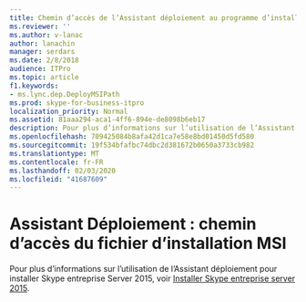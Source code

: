 ```yaml
---
title: Chemin d’accès de l’Assistant déploiement au programme d’installation MSI
ms.reviewer: ''
ms.author: v-lanac
author: lanachin
manager: serdars
ms.date: 2/8/2018
audience: ITPro
ms.topic: article
f1.keywords:
- ms.lync.dep.DeployMSIPath
ms.prod: skype-for-business-itpro
localization_priority: Normal
ms.assetid: 81aaa294-aca1-4ff6-894e-de8098b6eb17
description: Pour plus d’informations sur l’utilisation de l’Assistant déploiement pour installer Skype entreprise Server 2015, voir Installer Skype entreprise Server 2015.
ms.openlocfilehash: 709425084b8afa42d1ca7e58e8bd01450d5fd580
ms.sourcegitcommit: 19f534bfafbc74dbc2d381672b0650a3733cb982
ms.translationtype: MT
ms.contentlocale: fr-FR
ms.lasthandoff: 02/03/2020
ms.locfileid: "41687609"
---
```

# <a name="deployment-wizard-path-to-msi-installer"></a>Assistant Déploiement : chemin d’accès du fichier d’installation MSI
 
Pour plus d’informations sur l’utilisation de l’Assistant déploiement pour installer Skype entreprise Server 2015, voir [Installer Skype entreprise server 2015](../../deploy/install/install.md).
  


